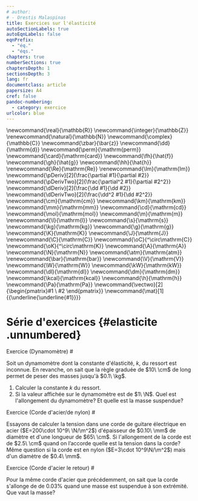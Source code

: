 ```yaml
---
# author:
# - Orestis Malaspinas
title: Exercices sur l'élasticité
autoSectionLabels: true
autoEqnLabels: false
eqnPrefix: 
  - "éq."
  - "éqs."
chapters: true
numberSections: true
chaptersDepth: 1
sectionsDepth: 3
lang: fr
documentclass: article
papersize: A4
cref: false
pandoc-numbering:
  - category: exercice
urlcolor: blue
---
```


\newcommand{\real}{\mathbb{R}}
\newcommand{\integer}{\mathbb{Z}}
\renewcommand{\natural}{\mathbb{N}}
\newcommand{\complex}{\mathbb{C}}
\newcommand{\zbar}{\bar{z}}
\newcommand{\dd}{\mathrm{d}}
\newcommand{\perm}{\mathrm{perm}}
\newcommand{\card}{\mathrm{card}}
\newcommand{\fh}{\hat{f}}
\newcommand{\gh}{\hat{g}}
\newcommand{\hh}{\hat{h}}
\renewcommand{\Re}{\mathrm{Re}}
\renewcommand{\Im}{\mathrm{Im}}
\newcommand{\pDeriv}[2]{\frac{\partial #1}{\partial #2}}
\newcommand{\pDerivTwo}[2]{\frac{\partial^2 #1}{\partial #2^2}}
\newcommand{\dDeriv}[2]{\frac{\dd #1}{\dd #2}}
\newcommand{\dDerivTwo}[2]{\frac{\dd^2 #1}{\dd #2^2}}
\newcommand{\cm}{\mathrm{cm}}
\newcommand{\km}{\mathrm{km}}
\newcommand{\mm}{\mathrm{mm}}
\newcommand{\cd}{\mathrm{cd}}
\newcommand{\mol}{\mathrm{mol}}
\newcommand{\m}{\mathrm{m}}
\renewcommand{\l}{\mathrm{l}}
\newcommand{\s}{\mathrm{s}}
\newcommand{\kg}{\mathrm{kg}}
\newcommand{\g}{\mathrm{g}}
\newcommand{\K}{\mathrm{K}}
\newcommand{\J}{\mathrm{J}}
\renewcommand{\C}{\mathrm{C}}
\newcommand{\oC}{^\circ\mathrm{C}}
\newcommand{\oK}{^\circ\mathrm{K}}
\newcommand{\A}{\mathrm{A}}
\newcommand{\N}{\mathrm{N}}
\newcommand{\atm}{\mathrm{atm}}
\renewcommand{\bar}{\mathrm{bar}}
\newcommand{\V}{\mathrm{V}}
\newcommand{\W}{\mathrm{W}}
\newcommand{\kW}{\mathrm{kW}}
\newcommand{\dl}{\mathrm{dl}}
\newcommand{\dm}{\mathrm{dm}}
\newcommand{\kcal}{\mathrm{kcal}}
\newcommand{\h}{\mathrm{h}}
\newcommand{\Pa}{\mathrm{Pa}}
\newcommand{\vectwo}[2]{\begin{pmatrix}#1 \\ #2 \end{pmatrix}}
\newcommand{\mat}[1]{{\underline{\underline{#1}}}}

Série d'exercices {#elasticite .unnumbered}
=================

Exercice (Dynamomètre) #

Soit un dynamomètre dont la constante d'élasticité, $k$, du ressort est inconnue. En revanche, on sait que la règle graduée de $10\ \cm$ de long permet de peser des masses jusqu'à $0.1\ \kg$. 

1. Calculer la constante $k$ du ressort.
2. Si la valeur affichée sur le dynamomètre est de $1\ \N$. Quel est l'allongement du dynamomètre? Et quelle est la masse suspendue?

<!-- Solution (Dynamomètre) #

1. De l'énoncé, nous savons que le ressort s'allonge de $0.1\ \m$ lorsqu'on y suspend une masse de $0.1\ \kg$. On a donc avec la loi de Hooke
$$
\begin{aligned}
F&=k\Delta L,\\
mg&=k\Delta L,\\
0.1\cdot 9.8&=k\cdot 0.1,\\
k&=\frac{0.1\cdot 9.8}{0.1}=9.8\ \N/\m.
\end{aligned}
$$
2. Maintenant que nous connaissons $k$, il suffit d'écrire
$$
\begin{aligned}
F&=k\Delta L,\\
1&=9.8\cdot \Delta L,\\
\Delta L&=0.102\ \m.
\end{aligned}
$$
La masse suspendue se calcule directement avec 
$$F=m\cdot g\Leftrightarrow m=F/g=1/9.8=0.102\ \kg.$$ -->

Exercice (Corde d'acier/de nylon) #

Essayons de calculer la tension dans une corde de guitare électrique en acier ($E=200\cdot 10^9\ \N/\m^2$) d'épaisseur de $0.10\ \mm$ de diamètre et d'une longueur de $65\ \cm$. Si l'allongement de la corde est de $2.5\ \cm$ quand on l’accorde quelle est la tension dans la corde? Même question si la corde est en nylon ($E=3\cdot 10^9\N/\m^2$) mais d'un diamètre de $0.4\ \mm$.

<!-- Solution (Corde d'acier/de nylon) #

La tension dans la corde est la force à appliquer pour la tendre. On a donc que la tension vaut
$$F=E\cdot A\cdot \frac{\Delta L}{L_0}.$$
On a que la surface $A$ de chacun des deux cordes est de
$$A_\mathrm{acier}=\pi\cdot r_\mathrm{acier}^2\cong 7.9\cdot10^{-9}\ \m^2,\quad
A_\mathrm{nylon}=\pi\cdot r_\mathrm{nylon}^2\cong 1.3\cdot10^{-7}\ \m^2.
$$
On a donc que la force pour l'acier et le nylon est de
$$
F_\mathrm{acier}\cong 60\ \N, \ F_\mathrm{nylon}\cong 15\ \N.
$$ -->

Exercice (Corde d'acier le retour) #

Pour la même corde d'acier que précédemment, on sait que la corde s'allonge de de $0.03\%$ quand une masse est suspendue à son extrémité. Que vaut la masse?

<!-- Solution (Corde d'acier le retour) #

On sait que la force de gravité s'appliquant sur la masse est de 
$$
F=mg.
$$
On sait également que $\Delta L/L_0=0.03\%=0.0003$. De l'exercice précédent, on a calculé $A$ qui vaut
$$A=\pi\cdot r\cong 7.9\cdot10^{-9}\ \m^2.
$$
Finalement avec la formule
$$
F=\frac{\Delta L}{L_0}A E,
$$
il vient avec ce qu'on a vu plus haut
$$
mg=\frac{\Delta L}{L_0}A E\Leftrightarrow m=\frac{\Delta L}{L_0g}A E=\frac{3\cdot 10^{-4}\cdot 7.9\cdot10^{-9}\cdot 2\cdot 10^{11}}{9.8}=0.048\kg.
$$ -->


